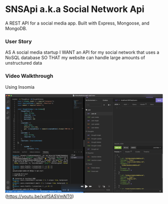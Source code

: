 # SNSApi a.k.a Social Network Api
A REST API for a social media app. Built with Express, Mongoose, and MongoDB. 
### User Story
AS A social media startup
I WANT an API for my social network that uses a NoSQL database
SO THAT my website can handle large amounts of unstructured data

### Video Walkthrough
Using Insomia

![Watch the video](assets/videothumbnail.png)(https://youtu.be/xqfSASVmNT0)